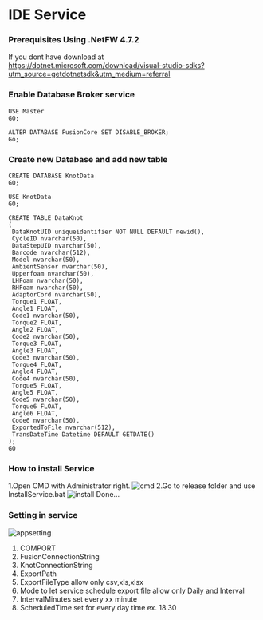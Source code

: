 # IDE Service

### Prerequisites Using .NetFW 4.7.2 
If you dont have download at https://dotnet.microsoft.com/download/visual-studio-sdks?utm_source=getdotnetsdk&utm_medium=referral

### Enable Database Broker service
```
USE Master
GO;

ALTER DATABASE FusionCore SET DISABLE_BROKER;
Go;
```

### Create new Database and add new table
```
CREATE DATABASE KnotData
GO;

USE KnotData
GO; 

CREATE TABLE DataKnot  
(  
 DataKnotUID uniqueidentifier NOT NULL DEFAULT newid(),  
 CycleID nvarchar(50),  
 DataStepUID nvarchar(50),  
 Barcode nvarchar(512),  
 Model nvarchar(50),  
 AmbientSensor nvarchar(50),  
 Upperfoam nvarchar(50),  
 LHFoam nvarchar(50),  
 RHFoam nvarchar(50),  
 AdaptorCord nvarchar(50),  
 Torque1 FLOAT,  
 Angle1 FLOAT,  
 Code1 nvarchar(50),
 Torque2 FLOAT,  
 Angle2 FLOAT,  
 Code2 nvarchar(50),
 Torque3 FLOAT,  
 Angle3 FLOAT,  
 Code3 nvarchar(50),
 Torque4 FLOAT,  
 Angle4 FLOAT,  
 Code4 nvarchar(50),
 Torque5 FLOAT,  
 Angle5 FLOAT,  
 Code5 nvarchar(50),
 Torque6 FLOAT,  
 Angle6 FLOAT,  
 Code6 nvarchar(50),
 ExportedToFile nvarchar(512),  
 TransDateTime Datetime DEFAULT GETDATE()
);  
GO
```

### How to install Service
1.Open CMD with Administrator right.
![cmd](https://clssp20.blob.core.windows.net/solconfig/1CMD.png)
2.Go to release folder and use InstallService.bat
![install](https://clssp20.blob.core.windows.net/solconfig/2InstallService.png)
Done...

### Setting in service
![appsetting](https://clssp20.blob.core.windows.net/solconfig/AppSetting.png)
1. COMPORT
2. FusionConnectionString
3. KnotConnectionString
4. ExportPath
5. ExportFileType allow only csv,xls,xlsx
6. Mode to let service schedule export file allow only Daily and Interval
7. IntervalMinutes set every xx minute 
8. ScheduledTime set for every day time ex. 18.30

